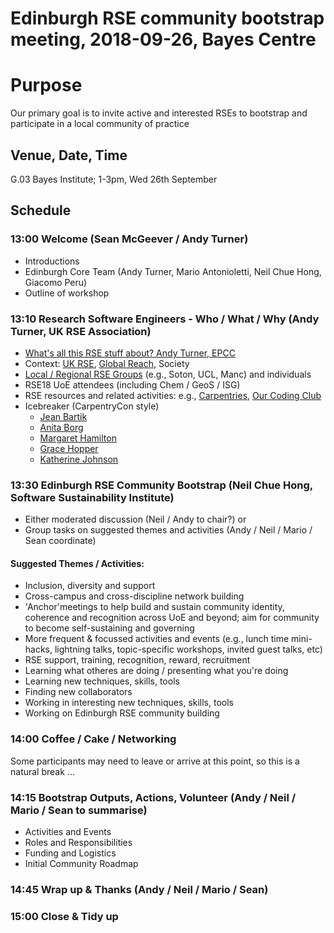 # Edinburgh RSE community bootstrap meeting, 2018-09-26, Bayes Centre

#	Purpose

Our primary goal is to invite active and interested RSEs to bootstrap and participate in a local community of practice

##	Venue, Date, Time

G.03 Bayes Institute; 1-3pm, Wed 26th September 

##	Schedule


###	13:00	Welcome (Sean McGeever / Andy Turner)

* Introductions
* Edinburgh Core Team (Andy Turner, Mario Antonioletti, Neil Chue Hong, Giacomo Peru)
* Outline of workshop


###	13:10	Research Software Engineers - Who / What / Why (Andy Turner, UK RSE Association)

* [What's all this RSE stuff about? Andy Turner, EPCC](WhatRSE)
* Context: [UK RSE](https://rse.ac.uk/), [Global Reach](https://rse.ac.uk/community/international-rse-groups/), Society
* [Local / Regional RSE Groups](https://rse.ac.uk/community/research-software-groups-rsgs/) (e.g., Soton, UCL, Manc) and individuals
* RSE18 UoE attendees (including Chem / GeoS / ISG)
* RSE resources and related activities: e.g., [Carpentries](https://carpentries.org/), [Our Coding Club](https://ourcodingclub.github.io/)
* Icebreaker (CarpentryCon style)
  - [Jean Bartik](https://en.wikipedia.org/wiki/Jean_Bartik)
  - [Anita Borg](https://en.wikipedia.org/wiki/Anita_Borg)
  - [Margaret Hamilton](https://en.wikipedia.org/wiki/Margaret_Hamilton_(scientist))
  - [Grace Hopper](https://en.wikipedia.org/wiki/Grace_Hopper)
  - [Katherine Johnson](https://en.wikipedia.org/wiki/Katherine_Johnson)


###	13:30	Edinburgh RSE Community Bootstrap (Neil Chue Hong, Software Sustainability Institute)

- Either moderated discussion (Neil / Andy to chair?) 
  or 
- Group tasks on suggested themes and activities 
  (Andy / Neil / Mario / Sean coordinate)

####  Suggested Themes / Activities:

* Inclusion, diversity and support
* Cross-campus and cross-discipline network building
* 'Anchor'meetings to help build and sustain community identity, coherence and recognition across UoE and beyond; aim for community to become self-sustaining and governing
* More frequent & focussed activities and events (e.g., lunch time mini- hacks, lightning talks, topic-specific workshops, invited guest talks, etc)
* RSE support, training, recognition, reward, recruitment
* Learning what otheres are doing / presenting what you're doing
* Learning new techniques, skills, tools
* Finding new collaborators
* Working in interesting new techniques, skills, tools
* Working on Edinburgh RSE community building


###	14:00	Coffee / Cake / Networking

Some participants may need to leave or arrive at this point, so this is
a natural break ...


###	14:15	Bootstrap Outputs, Actions, Volunteer (Andy / Neil / Mario / Sean to summarise)

* Activities and Events
* Roles and Responsibilities
* Funding and Logistics
* Initial Community Roadmap


###	14:45	Wrap up & Thanks (Andy / Neil / Mario / Sean)


###	15:00	Close & Tidy up

